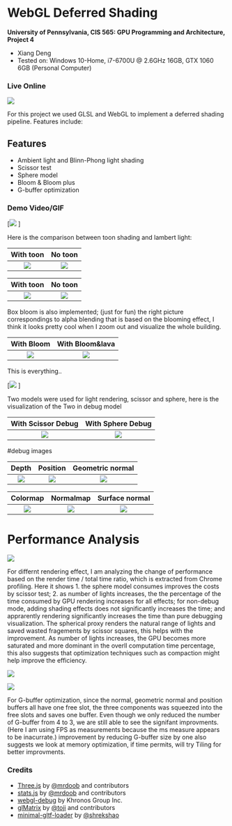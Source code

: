 WebGL Deferred Shading
======================

**University of Pennsylvania, CIS 565: GPU Programming and Architecture, Project 4** 

* Xiang Deng
* Tested on:  Windows 10-Home, i7-6700U @ 2.6GHz 16GB, GTX 1060 6GB (Personal Computer)


### Live Online

[![](img/thumb.JPG)](https://dengxianga.github.io/Project5-WebGL-Deferred-Shading-with-glTF)

For this project we used GLSL and WebGL to implement a deferred shading pipeline. Features include:

## Features

* Ambient light and Blinn-Phong light shading
* Scissor test
* Sphere model
* Bloom & Bloom plus
* G-buffer optimization 



### Demo Video/GIF

[![](img/scissor.gif) ] 



Here is the comparison between toon shading and lambert light:

With toon |  No toon 
:-------------------------:|:-------------------------:  
![](img/toon.JPG) | ![](img/notoon.JPG) 

With toon |  No toon 
:-------------------------:|:-------------------------:  
![](img/toon2.JPG) | ![](img/notoon2.JPG) 

Box bloom is also implemented; (just for fun) the right picture correspondings to 
alpha blending that is based on the blooming effect, I think it looks pretty cool when I zoom out and
visualize the whole building.

With Bloom |  With Bloom&lava
:-------------------------:|:-------------------------:  
![](img/bloomnolava.JPG) | ![](img/bloomlava.JPG) 

This is everything..

[![](img/boom.JPG) ] 


Two models were used for light rendering, scissor and sphere, here is the visualization of the Two
in debug model

With Scissor Debug |  With Sphere Debug
:-------------------------:|:-------------------------:  
![](img/scissordebug.JPG) | ![](img/spheredebug.JPG) 


 
#debug images

Depth |  Position | Geometric normal
:-------------------------:|:-------------------------: |:-------------------------:  
![](img/debug1.JPG) | ![](img/debug2.JPG) | ![](img/debug3.JPG) 

Colormap |  Normalmap | Surface normal
:-------------------------:|:-------------------------: |:-------------------------:  
![](img/debug4.JPG) | ![](img/debug5.JPG) | ![](img/debug6.JPG) 

# Performance Analysis 

![](img/chart1.JPG) 

For differnt rendering effect, I am analyzing the change of performance based on the render time / total time ratio, which is 
extracted from Chrome profiling.  Here it shows 1. the sphere model consumes improves the costs by scissor test; 2. as number of 
lights increases, the the percentage of the time consumed by GPU rendering increases for all effects; for non-debug mode, adding shading effects
does not significantly increases the time; and apprarently rendering significantly increases the time than pure debugging visualization.
The spherical proxy renders the natural range of lights and saved wasted fragements by scissor squares, this helps with the improvement.
As number of lights increases, the GPU becomes more saturated and more dominant in the overll computation time percentage, this also suggests that optimization techniques
such as compaction might help improve the efficiency. 

 
![](img/chart2.JPG) 

![](img/chart3.JPG)

For G-buffer optimization, since the normal, geometric normal and position buffers all have one free slot,
the three components was squeezed into the free slots and saves one buffer. Even though we only reduced the number of 
G-buffer from 4 to 3, we are still able to see the signifant improvments. (Here I am using FPS as measurements because the ms measure appears to be inacurrate.)
improvement by reducing G-buffer size by one also suggests we look at memory optimization, if time permits, will try Tiling for better improvments.

### Credits

* [Three.js](https://github.com/mrdoob/three.js) by [@mrdoob](https://github.com/mrdoob) and contributors
* [stats.js](https://github.com/mrdoob/stats.js) by [@mrdoob](https://github.com/mrdoob) and contributors
* [webgl-debug](https://github.com/KhronosGroup/WebGLDeveloperTools) by Khronos Group Inc.
* [glMatrix](https://github.com/toji/gl-matrix) by [@toji](https://github.com/toji) and contributors
* [minimal-gltf-loader](https://github.com/shrekshao/minimal-gltf-loader) by [@shrekshao](https://github.com/shrekshao)
